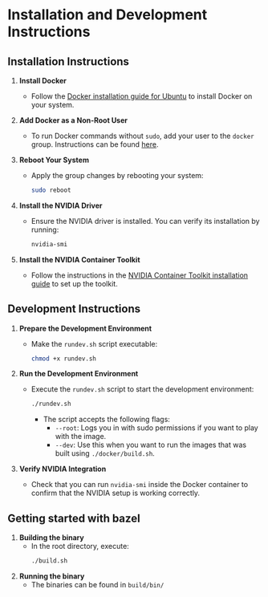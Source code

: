 # Installation and Development Instructions

## Installation Instructions

1. **Install Docker**
   - Follow the [Docker installation guide for Ubuntu](https://docs.docker.com/engine/install/ubuntu/) to install Docker on your system.

2. **Add Docker as a Non-Root User**
   - To run Docker commands without `sudo`, add your user to the `docker` group. Instructions can be found [here](https://docs.docker.com/engine/install/linux-postinstall/).

3. **Reboot Your System**
   - Apply the group changes by rebooting your system:
     ```bash
     sudo reboot
     ```

4. **Install the NVIDIA Driver**
   - Ensure the NVIDIA driver is installed. You can verify its installation by running:
     ```bash
     nvidia-smi
     ```

5. **Install the NVIDIA Container Toolkit**
   - Follow the instructions in the [NVIDIA Container Toolkit installation guide](https://docs.nvidia.com/datacenter/cloud-native/container-toolkit/latest/install-guide.html) to set up the toolkit.

## Development Instructions

1. **Prepare the Development Environment**
   - Make the `rundev.sh` script executable:
     ```bash
     chmod +x rundev.sh
     ```

2. **Run the Development Environment**
   - Execute the `rundev.sh` script to start the development environment:
     ```bash
     ./rundev.sh
     ```
      - The script accepts the following flags:
         - `--root`: Logs you in with sudo permissions if you want to play with the image.
         - `--dev`: Use this when you want to run the images that was built using `./docker/build.sh`.

3. **Verify NVIDIA Integration**
   - Check that you can run `nvidia-smi` inside the Docker container to confirm that the NVIDIA setup is working correctly.

## Getting started with bazel

1. **Building the binary**
   - In the root directory, execute:
     ```bash
     ./build.sh
     ```
2. **Running the binary**
   - The binaries can be found in `build/bin/`
